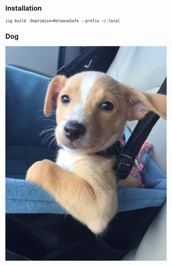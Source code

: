 ## Installation

```console
zig build -Doptimize=ReleaseSafe --prefix ~/.local
```

## Dog
![dog](dog.jpg)
